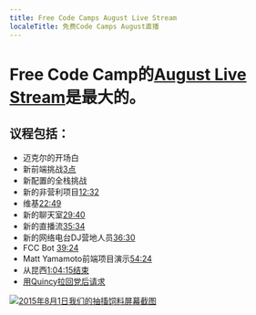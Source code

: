 ```yaml
---
title: Free Code Camps August Live Stream
localeTitle: 免费Code Camps August直播
---
```

# Free Code Camp的[August Live Stream](https://youtu.be/UhoxoYrJ6Qs)是最大的。

## 议程包括：

*   迈克尔的开场白
*   新前端挑战[3点](https://youtu.be/UhoxoYrJ6Qs?t=3m)
*   新配置的全栈挑战
*   新的非营利项目[12:32](https://youtu.be/UhoxoYrJ6Qs?t=12m32s)
*   维基[22:49](https://youtu.be/UhoxoYrJ6Qs?t=22m49s)
*   新的聊天室[29:40](https://youtu.be/UhoxoYrJ6Qs?t=29m40s)
*   新的直播流[35:34](https://youtu.be/UhoxoYrJ6Qs?t=35m34s)
*   新的网络电台DJ营地人员[36:30](https://youtu.be/UhoxoYrJ6Qs?t=36m30s)
*   FCC Bot [39:24](https://youtu.be/UhoxoYrJ6Qs?t=39m24s)
*   Matt Yamamoto前端项目演示[54:24](https://youtu.be/UhoxoYrJ6Qs?t=54m24s)
*   从昆西[1:04:15结束](https://youtu.be/UhoxoYrJ6Qs?t=1h4m15s)
*   [用Quincy拉回党后请求](https://youtu.be/r0lCJ_TFYlI)

[![2015年8月1日我们的抽搐饲料屏幕截图](//discourse-user-assets.s3.amazonaws.com/original/2X/2/2630ba14f0dd558a01903fd81d4ebbb9309cb926.png)](http://www.youtube.com/watch?feature=player_embedded&v=UhoxoYrJ6Qs)